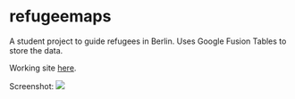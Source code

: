 # refugeemaps
A student project to guide refugees in Berlin. Uses Google Fusion Tables to store the data. 

Working site [here](http://pawelnapierala.me/refugeemaps).

Screenshot:
![](http://pawelnapierala.me/refugeemaps/refugeemaps.png)
